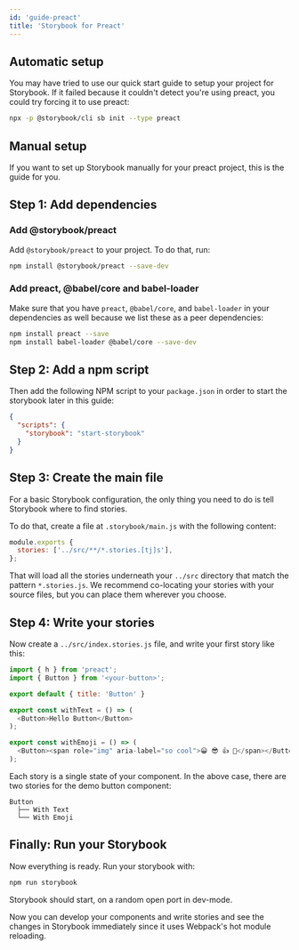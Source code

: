 ```yaml
---
id: 'guide-preact'
title: 'Storybook for Preact'
---
```


## Automatic setup

You may have tried to use our quick start guide to setup your project for Storybook.
If it failed because it couldn't detect you're using preact, you could try forcing it to use preact:

```sh
npx -p @storybook/cli sb init --type preact
```

## Manual setup

If you want to set up Storybook manually for your preact project, this is the guide for you.

## Step 1: Add dependencies

### Add @storybook/preact

Add `@storybook/preact` to your project. To do that, run:

```sh
npm install @storybook/preact --save-dev
```

### Add preact, @babel/core and babel-loader

Make sure that you have `preact`, `@babel/core`, and `babel-loader` in your dependencies as well because we list these as a peer dependencies:

```sh
npm install preact --save
npm install babel-loader @babel/core --save-dev 
```

## Step 2: Add a npm script

Then add the following NPM script to your `package.json` in order to start the storybook later in this guide:

```json
{
  "scripts": {
    "storybook": "start-storybook"
  }
}
```

## Step 3: Create the main file

For a basic Storybook configuration, the only thing you need to do is tell Storybook where to find stories.

To do that, create a file at `.storybook/main.js` with the following content:

```js
module.exports {
  stories: ['../src/**/*.stories.[tj]s'],
};
```

That will load all the stories underneath your `../src` directory that match the pattern `*.stories.js`. We recommend co-locating your stories with your source files, but you can place them wherever you choose.

## Step 4: Write your stories

Now create a `../src/index.stories.js` file, and write your first story like this:

```js
import { h } from 'preact';
import { Button } from '<your-button>';

export default { title: 'Button' }

export const withText = () => (
  <Button>Hello Button</Button>
);

export const withEmoji = () => (
  <Button><span role="img" aria-label="so cool">😀 😎 👍 💯</span></Button>
);
```

Each story is a single state of your component. In the above case, there are two stories for the demo button component:

```plaintext
Button
  ├── With Text
  └── With Emoji
```

## Finally: Run your Storybook

Now everything is ready. Run your storybook with:

```sh
npm run storybook
```

Storybook should start, on a random open port in dev-mode.

Now you can develop your components and write stories and see the changes in Storybook immediately since it uses Webpack's hot module reloading.
